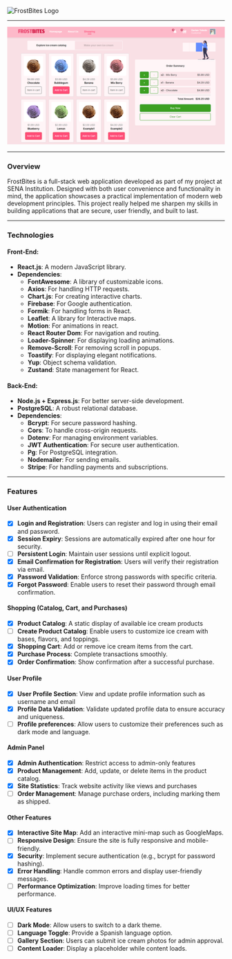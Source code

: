 ![FrostBites Logo](./client/public/frostbites.svg)

---

![FrostBites showcase](./client/public/showcase-1.png)

---

### Overview

FrostBites is a full-stack web application developed as part of my project at SENA
Institution. Designed with both user convenience and functionality in mind, the
application showcases a practical implementation of modern web development principles.
This project really helped me sharpen my skills in building applications that are secure,
user friendly, and built to last.

---

### Technologies

#### Front-End:

- **React.js**: A modern JavaScript library.
- **Dependencies**:
   - **FontAwesome**: A library of customizable icons.
   - **Axios**: For handling HTTP requests.
   - **Chart.js**: For creating interactive charts.
   - **Firebase**: For Google authentication.
   - **Formik**: For handling forms in React.
   - **Leaflet**: A library for Interactive maps.
   - **Motion**: For animations in react.
   - **React Router Dom**: For navigation and routing.
   - **Loader-Spinner**: For displaying loading animations.
   - **Remove-Scroll**: For removing scroll in popups.
   - **Toastify**: For displaying elegant notifications.
   - **Yup**: Object schema validation.
   - **Zustand**: State management for React.

#### Back-End:

- **Node.js + Express.js**: For better server-side development.
- **PostgreSQL**: A robust relational database.
- **Dependencies**:
   - **Bcrypt**: For secure password hashing.
   - **Cors**: To handle cross-origin requests.
   - **Dotenv**: For managing environment variables.
   - **JWT Authentication**: For secure user authentication.
   - **Pg**: For PostgreSQL integration.
   - **Nodemailer**: For sending emails.
   - **Stripe**: For handling payments and subscriptions.

---

### Features

#### User Authentication

- [x] **Login and Registration**: Users can register and log in using their email and password.
- [x] **Session Expiry**: Sessions are automatically expired after one hour for security.
- [ ] **Persistent Login**: Maintain user sessions until explicit logout.
- [x] **Email Confirmation for Registration**: Users will verify their registration via email.
- [x] **Password Validation**: Enforce strong passwords with specific criteria.
- [x] **Forgot Password**: Enable users to reset their password through email confirmation.

#### Shopping (Catalog, Cart, and Purchases)

- [x] **Product Catalog**: A static display of available ice cream products
- [ ] **Create Product Catalog**: Enable users to customize ice cream with bases, flavors, and toppings.
- [x] **Shopping Cart**: Add or remove ice cream items from the cart.
- [x] **Purchase Process**: Complete transactions smoothly.
- [x] **Order Confirmation**: Show confirmation after a successful purchase.

#### User Profile

- [x] **User Profile Section**: View and update profile information such as username and email
- [x] **Profile Data Validation**: Validate updated profile data to ensure accuracy and uniqueness.
- [ ] **Profile preferences**: Allow users to customize their preferences such as dark mode and language.

#### Admin Panel

- [x] **Admin Authentication**: Restrict access to admin-only features
- [x] **Product Management**: Add, update, or delete items in the product catalog.
- [x] **Site Statistics**: Track website activity like views and purchases
- [ ] **Order Management**: Manage purchase orders, including marking them as shipped.

#### Other Features

- [x] **Interactive Site Map**: Add an interactive mini-map such as GoogleMaps.
- [ ] **Responsive Design**: Ensure the site is fully responsive and mobile-friendly.
- [x] **Security**: Implement secure authentication (e.g., bcrypt for password hashing).
- [x] **Error Handling**: Handle common errors and display user-friendly messages.
- [ ] **Performance Optimization**: Improve loading times for better performance.

#### UI/UX Features

- [ ] **Dark Mode**: Allow users to switch to a dark theme.
- [ ] **Language Toggle**: Provide a Spanish language option.
- [ ] **Gallery Section**: Users can submit ice cream photos for admin approval.
- [ ] **Content Loader**: Display a placeholder while content loads.
